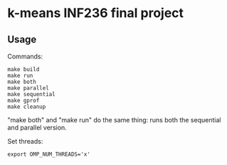 # k-means INF236 final project

## Usage

Commands:
```
make build
make run
make both
make parallel
make sequential
make gprof
make cleanup
```

"make both" and "make run" do the same thing: runs both the sequential and parallel version.

Set threads:
```
export OMP_NUM_THREADS='x'
```
